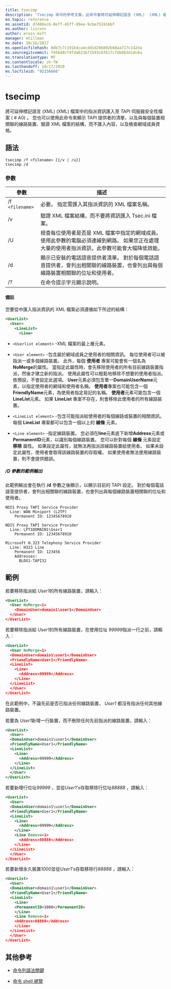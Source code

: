 ```yaml
---
title: tsecimp
description: 'Tsecimp 命令的參考文章，此命令會將可延伸標記語言 (XML)  (XML) 檔案中的指派資訊匯入至 TAPI 伺服器安全性檔案 ( # A0) 。'
ms.topic: reference
ms.assetid: d7488ec6-0eff-45ff-89ee-9cbe752416bf
ms.author: lizross
author: eross-msft
manager: mtillman
ms.date: 10/16/2017
ms.openlocfilehash: 0db7c7c191b4ca4cdd1d266892b68aa717c142da
ms.sourcegitcommit: f45640cf4fda621b71593c63517cfdb983d1dc6a
ms.translationtype: MT
ms.contentlocale: zh-TW
ms.lasthandoff: 10/17/2020
ms.locfileid: "92156666"
---
```

# <a name="tsecimp"></a>tsecimp

將可延伸標記語言 (XML)  (XML) 檔案中的指派資訊匯入至 TAPI 伺服器安全性檔案 ( # A0) 。 您也可以使用此命令來顯示 TAPI 提供者的清單，以及與每個裝置相關聯的線路裝置、驗證 XML 檔案的結構，而不匯入內容，以及檢查網域成員資格。

## <a name="syntax"></a>語法

```
tsecimp /f <filename> [{/v | /u}]
tsecimp /d
```

### <a name="parameters"></a>參數

| 參數 | 描述 |
|--|--|
| /f `<filename>` | 必要。 指定需匯入其指派資訊的 XML 檔案名稱。 |
| /v | 驗證 XML 檔案結構，而不要將資訊匯入 Tsec.ini 檔案。 |
| /U | 檢查每位使用者是否是 XML 檔案中指定的網域成員。 使用此參數的電腦必須連線到網路。 如果您正在處理大量的使用者指派資訊，此參數可能會大幅降低效能。 |
| /d | 顯示已安裝的電話語音提供者清單。 對於每個電話語音提供者，會列出相關聯的線路裝置，也會列出與每個線路裝置相關聯的位址和使用者。 |
| /? | 在命令提示字元顯示說明。 |

#### <a name="remarks"></a>備註

您要從中匯入指派資訊的 XML 檔案必須遵循如下所述的結構：

```xml
<UserList>
  <User>
    <LineList>
      <Line>
```

- `<Userlist element>` -XML 檔案的最上層元素。

- `<User element>` -包含屬於網域成員之使用者的相關資訊。 每位使用者可以被指派一或多個線路裝置。 此外，每個 **使用者** 專案可能會有一個名為 **NoMerge**的屬性。 當指定此屬性時，會先移除使用者的所有目前線路裝置指派，然後才建立新的指派。 使用此屬性可以輕鬆地移除不想要的使用者指派。 依預設，不會設定此選項。 **User**元素必須包含單一**DomainUserName**元素，以指定使用者的網域和使用者名稱。 **使用者**專案也可能包含一個**FriendlyName**元素，為使用者指定易記的名稱。 **使用者**元素可能包含一個**LineList**元素。 如果 **LineList** 專案不存在，則會移除此使用者的所有線路裝置。

- `<LineList element>` -包含可能指派給使用者的每個線路或裝置的相關資訊。 每個 **LineList** 專案都可以包含一個以上的 **線條** 元素。

- `<Line element>` -指定線路裝置。 您必須在**line**元素底下新增**Address**元素或**PermanentID**元素，以識別每個線路裝置。 您可以針對每個 **線條** 元素設定 **移除** 屬性。 如果設定此屬性，就無法再指派該線路裝置給使用者。 如果未設定此屬性，使用者會取得該線路裝置的存取權。 如果使用者無法使用線路裝置，則不會提供錯誤。

##### <a name="sample-output-for-d-parameter"></a>/D 參數的範例輸出

此範例輸出會在執行 **/d** 參數之後顯示，以顯示目前的 TAPI 設定。 對於每個電話語音提供者，會列出相關聯的線路裝置，也會列出與每個線路裝置相關聯的位址和使用者。

```
NDIS Proxy TAPI Service Provider
  Line: WAN Miniport (L2TP)
    Permanent ID: 12345678910

NDIS Proxy TAPI Service Provider
  Line: LPT1DOMAIN1\User1
    Permanent ID: 12345678910

Microsoft H.323 Telephony Service Provider
  Line: H323 Line
    Permanent ID: 123456
    Addresses:
      BLDG1-TAPI32
```

## <a name="examples"></a>範例

若要移除指派給 *User1*的所有線路裝置，請輸入：

```xml
<UserList>
  <User NoMerge=1>
    <DomainUser>domain1\user1</DomainUser>
  </User>
</UserList>
```

若要移除指派給 *User1*的所有線路裝置，在使用位址 *99999*指派一行之前，請輸入：

```xml
<UserList>
  <User NoMerge=1>
  <DomainUser>domain1\user1</DomainUser>
  <FriendlyName>User1</FriendlyName>
  <LineList>
    <Line>
      <Address>99999</Address>
    </Line>
  </LineList>
  </User>
</UserList>
```

在此範例中，不論先前是否已指派任何線路裝置， *User1* 都沒有指派任何其他線路裝置。

若要為 *User1*新增一行裝置，而不刪除任何先前指派的線路裝置，請輸入：

```xml
<UserList>
  <User>
  <DomainUser>domain1\user1</DomainUser>
  <FriendlyName>User1</FriendlyName>
  <LineList>
    <Line>
      <Address>99999</Address>
    </Line>
  </LineList>
  </User>
</UserList>
```

若要新增行位址*99999* ，並從*User1's*存取移除行位址*88888* ，請輸入：

```xml
<UserList>
  <User>
  <DomainUser>domain1\user1</DomainUser>
  <FriendlyName>User1</FriendlyName>
  <LineList>
    <Line>
      <Address>99999</Address>
    </Line>
    <Line Remove=1>
      <Address>88888</Address>
    </Line>
  </LineList>
  </User>
</UserList>
```

若要新增永久裝置*1000*並從*User1's*存取移除行*88888* ，請輸入：

```xml
<UserList>
  <User>
  <DomainUser>domain1\user1</DomainUser>
  <FriendlyName>User1</FriendlyName>
  <LineList>
    <Line>
    <PermanentID>1000</PermanentID>
    </Line>
    <Line Remove=1>
    <Address>88888</Address>
    </Line>
  </LineList>
  </User>
</UserList>
```

## <a name="additional-references"></a>其他參考

- [命令列語法關鍵](command-line-syntax-key.md)

- [命令 shell 總覽](/previous-versions/windows/it-pro/windows-server-2003/cc737438(v=ws.10))
